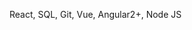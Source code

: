 React, SQL, Git, Vue, Angular2+, Node JS

<!---
DzmitryBanu/DzmitryBanu is a ✨ special ✨ repository because its `README.md` (this file) appears on your GitHub profile.
You can click the Preview link to take a look at your changes.
--->
